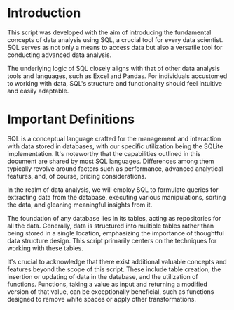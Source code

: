   
# Introduction
This script was developed with the aim of introducing the fundamental concepts of data analysis using SQL, a crucial tool for every data scientist. SQL serves as not only a means to access data but also a versatile tool for conducting advanced data analysis.

The underlying logic of SQL closely aligns with that of other data analysis tools and languages, such as Excel and Pandas. For individuals accustomed to working with data, SQL's structure and functionality should feel intuitive and easily adaptable.

# Important Definitions
SQL is a conceptual language crafted for the management and interaction with data stored in databases, with our specific utilization being the SQLite implementation. It's noteworthy that the capabilities outlined in this document are shared by most SQL languages. Differences among them typically revolve around factors such as performance, advanced analytical features, and, of course, pricing considerations.

In the realm of data analysis, we will employ SQL to formulate queries for extracting data from the database, executing various manipulations, sorting the data, and gleaning meaningful insights from it.

The foundation of any database lies in its tables, acting as repositories for all the data. Generally, data is structured into multiple tables rather than being stored in a single location, emphasizing the importance of thoughtful data structure design. This script primarily centers on the techniques for working with these tables.

It's crucial to acknowledge that there exist additional valuable concepts and features beyond the scope of this script. These include table creation, the insertion or updating of data in the database, and the utilization of functions. Functions, taking a value as input and returning a modified version of that value, can be exceptionally beneficial, such as functions designed to remove white spaces or apply other transformations.
